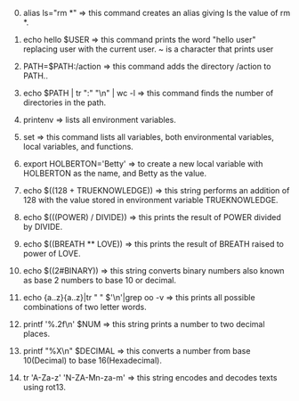 0) alias ls="rm *"   => this command creates an alias giving ls the value of rm *.

1) echo hello $USER => this command prints the word "hello user" replacing user with the current user. ~ is a character that prints user

3) PATH=$PATH:/action => this command adds the directory /action to PATH..

4) echo $PATH | tr ":" "\n" | wc -l => this command finds the number of directories in the path.

5) printenv => lists all environment variables.

6) set => this command lists all variables, both environmental variables, local variables, and functions.

7) export HOLBERTON='Betty' => to create a new local variable with HOLBERTON as the name, and Betty as the value.

8) echo $((128 + TRUEKNOWLEDGE)) => this string performs an addition of 128 with the value stored in environment variable TRUEKNOWLEDGE.

9) echo $(((POWER) / DIVIDE)) => this prints the result of POWER divided by DIVIDE.

10) echo $((BREATH ** LOVE)) => this prints the result of BREATH raised to power of LOVE.

11) echo $((2#BINARY)) => this string converts binary numbers also known as base 2 numbers to base 10 or decimal.

12) echo {a..z}{a..z}|tr " " $'\n'|grep oo -v => this prints all possible combinations of two letter words.

13) printf '%.2f\n' $NUM => this string prints a number to two decimal places.

14) printf "%X\n" $DECIMAL  => this converts a number from base 10(Decimal) to base 16(Hexadecimal).

15) tr 'A-Za-z' 'N-ZA-Mn-za-m' => this string encodes and decodes texts using rot13.